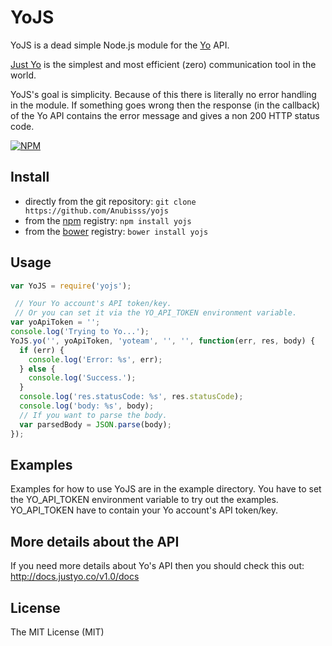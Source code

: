 # YoJS
YoJS is a dead simple Node.js module for the [Yo](http://justyo.co/) API.

[Just Yo](http://justyo.co/) is the simplest and most efficient (zero) communication tool in the world.

YoJS's goal is simplicity. Because of this there is literally no error handling in the module. If something goes wrong then the response (in the callback) of the Yo API contains the error message and gives a non 200 HTTP status code.

[![NPM](https://nodei.co/npm/yojs.png?downloads=true&downloadRank=true&stars=true)](https://www.npmjs.com/package/yojs)

## Install

* directly from the git repository: ```git clone https://github.com/Anubisss/yojs```
* from the [npm](https://www.npmjs.com/) registry: ```npm install yojs```
* from the [bower](http://bower.io/) registry: ```bower install yojs```

## Usage
```javascript
var YoJS = require('yojs');

 // Your Yo account's API token/key.
 // Or you can set it via the YO_API_TOKEN environment variable.
var yoApiToken = '';
console.log('Trying to Yo...');
YoJS.yo('', yoApiToken, 'yoteam', '', '', function(err, res, body) {
  if (err) {
    console.log('Error: %s', err);
  } else {
    console.log('Success.');
  }
  console.log('res.statusCode: %s', res.statusCode);
  console.log('body: %s', body);
  // If you want to parse the body.
  var parsedBody = JSON.parse(body);
});

```

## Examples
Examples for how to use YoJS are in the example directory. You have to set the YO_API_TOKEN environment variable to try out the examples. YO_API_TOKEN have to contain your Yo account's API token/key.

## More details about the API
If you need more details about Yo's API then you should check this out: http://docs.justyo.co/v1.0/docs

## License
The MIT License (MIT)
